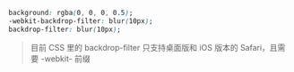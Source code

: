 ```css
background: rgba(0, 0, 0, 0.5);
-webkit-backdrop-filter: blur(10px);
backdrop-filter: blur(10px);
```
> 目前 CSS 里的 backdrop-filter 只支持桌面版和 iOS 版本的 Safari，且需要 -webkit- 前缀